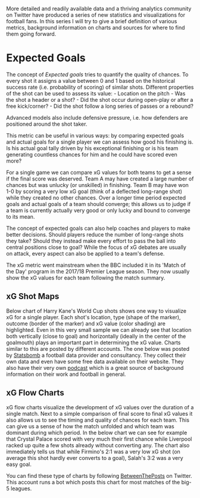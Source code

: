 More detailed and readily available data and a thriving analytics community on Twitter have produced a series of new statistics and visualizations for football fans. In this series I will try to give a brief definition of various metrics, background information on charts and sources for where to find them going forward.

Expected Goals
==============

The concept of *Expected goals* tries to quantify the quality of chances. To every shot it assigns a value between 0 and 1 based on the historical success rate (i.e. probability of scoring) of similar shots. Different properties of the shot can be used to assess its value: - Location on the pitch - Was the shot a header or a shot? - Did the shot occur during open-play or after a free kick/corner? - Did the shot follow a long series of passes or a rebound?

Advanced models also include defensive pressure, i.e. how defenders are positioned around the shot taker.

This metric can be useful in various ways: by comparing expected goals and actual goals for a single player we can assess how good his finishing is. Is his actual goal tally driven by his exceptional finishing or is his team generating countless chances for him and he could have scored even more?

For a single game we can compare xG values for both teams to get a sense if the final score was deserved. Team A may have created a large number of chances but was unlucky (or unskilled) in finishing. Team B may have won 1-0 by scoring a very low xG goal (think of a deflected long-range shot) while they created no other chances. Over a longer time period expected goals and actual goals of a team should converge; this allows us to judge if a team is currently actually very good or only lucky and bound to converge to its mean.

The concept of expected goals can also help coaches and players to make better decisions. Should players reduce the number of long-range shots they take? Should they instead make every effort to pass the ball into central positions close to goal? While the focus of xG debates are usually on attack, every aspect can also be applied to a team's defense.

The xG metric went mainstream when the BBC included it in its 'Match of the Day' program in the 2017/18 Premier League season. They now usually show the xG values for each team following the match summary.

xG Shot Maps
------------

Below chart of Harry Kane's World Cup shots shows one way to visualize xG for a single player. Each shot's location, type (shape of the marker), outcome (border of the marker) and xG value (color shading) are highlighted. Even in this very small sample we can already see that location both vertically (close to goal) and horizontally (ideally in the center of the goalmouth) plays an important part in determining the xG value. Charts similar to this are posted by different accounts. The one below was posted by [Statsbomb](https://statsbomb.com) a football data provider and consultancy. They collect their own data and even have some free data available on their website. They also have their very own [podcast](https://statsbomb.com/category/podcast/) which is a great source of background information on their work and football in general.

xG Flow Charts
--------------

xG flow charts visualize the development of xG values over the duration of a single match. Next to a simple comparison of final score to final xG values it also allows us to see the timing and quality of chances for each team. This can give us a sense of how the match unfolded and which team was dominant during which period. In the below chart we can see for example that Crystal Palace scored with very much their first chance while Liverpool racked up quite a few shots already without converting any. The chart also immediately tells us that while Firmino's 2:1 was a very low xG shot (on average this shot hardly ever converts to a goal), Salah's 3:2 was a very easy goal.

You can find these type of charts by following [BetweenThePosts](https://twitter.com/BetweenThePosts) on Twitter. This account runs a bot which posts this chart for most matches of the big-5 leagues.
